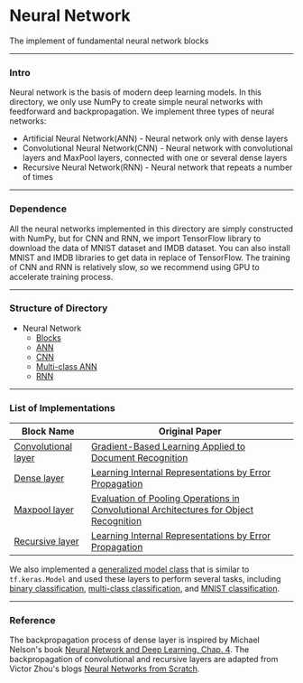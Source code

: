 # Neural Network

The implement of fundamental neural network blocks

****

### Intro

Neural network is the basis of modern deep learning models. In this directory, we only use NumPy to create simple neural
networks with feedforward and backpropagation. We implement three types of neural networks:

- Artificial Neural Network(ANN) - Neural network only with dense layers
- Convolutional Neural Network(CNN) - Neural network with convolutional layers and MaxPool layers, connected with one or
  several dense layers
- Recursive Neural Network(RNN) - Neural network that repeats a number of times

****

### Dependence

All the neural networks implemented in this directory are simply constructed with NumPy, but for CNN and RNN, we import
TensorFlow library to download the data of MNIST dataset and IMDB dataset. You can also install MNIST and IMDB libraries
to get data in replace of TensorFlow. The training of CNN and RNN is relatively slow, so we recommend using GPU to
accelerate training process.

****

### Structure of Directory

- Neural Network
    - [Blocks](blocks)
    - [ANN](ann.py)
    - [CNN](cnn.py)
    - [Multi-class ANN](multi-class-ann.py)
    - [RNN](rnn.py)

****

<h3 id = "list"> List of Implementations </h3>

| Block Name                            | Original Paper                                                                                                                                |
|---------------------------------------|-----------------------------------------------------------------------------------------------------------------------------------------------|
| [Convolutional layer](blocks/conv.py) | [Gradient-Based Learning Applied to Document Recognition](http://yann.lecun.com/exdb/publis/pdf/lecun-01a.pdf)                                |
| [Dense layer](blocks/dense.py)        | [Learning Internal Representations by Error Propagation](https://apps.dtic.mil/dtic/tr/fulltext/u2/a164453.pdf)                               |
| [Maxpool layer](blocks/maxpool.py)    | [Evaluation of Pooling Operations in Convolutional Architectures for Object Recognition](http://ais.uni-bonn.de/papers/icann2010_maxpool.pdf) |
| [Recursive layer](blocks/rnn.py)      | [Learning Internal Representations by Error Propagation](https://apps.dtic.mil/dtic/tr/fulltext/u2/a164453.pdf)                               |

We also implemented a [generalized model class](model.py) that is similar to ```tf.keras.Model``` and used these layers
to perform several tasks, including [binary classification](ann.py), [multi-class classification](multi-class-ann.py),
and [MNIST classification](cnn.py).

****

### Reference

The backpropagation process of dense layer is inspired by Michael Nelson's
book [Neural Network and Deep Learning, Chap. 4](http://neuralnetworksanddeeplearning.com/index.html). The
backpropagation of convolutional and recursive layers are adapted from Victor Zhou's
blogs [Neural Networks from Scratch](https://victorzhou.com/series/neural-networks-from-scratch).